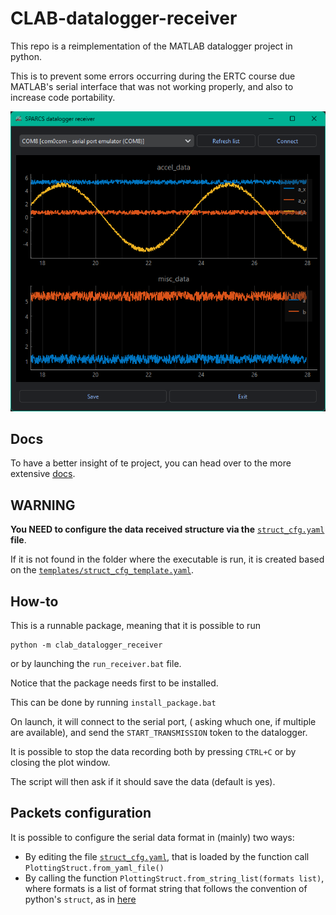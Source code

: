 # CLAB-datalogger-receiver
This repo is a reimplementation of the MATLAB datalogger project in python.

This is to prevent some errors occurring during the ERTC course due MATLAB's
serial interface that was not working properly,
and also to increase code portability.

![datalogger-screenshot](docs/images/datalogger_screenshot.png)

## Docs

To have a better insight of te project, you can head over to the more extensive
[docs](/docs/index.md).

## WARNING

**You NEED to configure the data received structure via the** [`struct_cfg.yaml`](struct_cfg.yaml) **file**.

If it is not found in the folder where the executable is run,
it is created based on the [`templates/struct_cfg_template.yaml`](templates/struct_cfg_template.yaml).

## How-to

This is a runnable package, meaning that it is possible to run

```console
python -m clab_datalogger_receiver
```

or by launching the `run_receiver.bat` file.

Notice that the package needs first to be installed.

This can be done by running `install_package.bat`

On launch, it will connect to the serial port,
( asking whuch one, if multiple are available),
and send the `START_TRANSMISSION` token to the datalogger.

It is possible to stop the data recording both by pressing `CTRL+C` or by closing the plot window.

The script will then ask if it should save the data (default is yes).

## Packets configuration

It is possible to configure the serial data format in (mainly) two ways:

- By editing the file [`struct_cfg.yaml`](struct_cfg.yaml), that is loaded by the function call `PlottingStruct.from_yaml_file()`
- By calling the function `PlottingStruct.from_string_list(formats list)`, where formats is a list of format string that follows the convention of python's `struct`, as in [here](https://docs.python.org/3/library/struct.html#format-characters)
